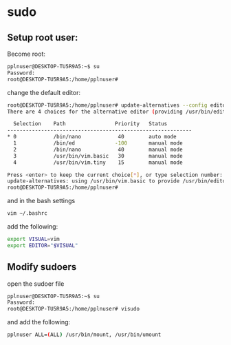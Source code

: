 # sudo

## Setup root user:
Become root:
```bash
pplnuser@DESKTOP-TU5R9A5:~$ su
Password:
root@DESKTOP-TU5R9A5:/home/pplnuser# 
```

change the default editor:
```bash
root@DESKTOP-TU5R9A5:/home/pplnuser# update-alternatives --config editor
There are 4 choices for the alternative editor (providing /usr/bin/editor).

  Selection    Path                Priority   Status
------------------------------------------------------------
* 0            /bin/nano            40        auto mode
  1            /bin/ed             -100       manual mode
  2            /bin/nano            40        manual mode
  3            /usr/bin/vim.basic   30        manual mode
  4            /usr/bin/vim.tiny    15        manual mode

Press <enter> to keep the current choice[*], or type selection number: 3
update-alternatives: using /usr/bin/vim.basic to provide /usr/bin/editor (editor) in manual mode
root@DESKTOP-TU5R9A5:/home/pplnuser#
```

and in the bash settings
```bash
vim ~/.bashrc
```

add the following:
```bash
export VISUAL=vim
export EDITOR="$VISUAL"
```

## Modify sudoers
open the sudoer file
```bash
pplnuser@DESKTOP-TU5R9A5:~$ su
Password:
root@DESKTOP-TU5R9A5:/home/pplnuser# visudo
```

and add the following:
```bash
pplnuser ALL=(ALL) /usr/bin/mount, /usr/bin/umount
```

